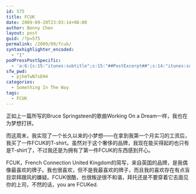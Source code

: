 ```yaml
---
id: 575
title: FCUK
date: 2009-09-20T23:03:14+08:00
author: Benny Chen
layout: post
guid: /?p=575
permalink: /2009/09/fcuk/
syntaxhighlighter_encoded:
  - "1"
podPressPostSpecific:
  - 'a:6:{s:15:"itunes:subtitle";s:15:"##PostExcerpt##";s:14:"itunes:summary";s:15:"##PostExcerpt##";s:15:"itunes:keywords";s:17:"##WordPressCats##";s:13:"itunes:author";s:10:"##Global##";s:15:"itunes:explicit";s:7:"Default";s:12:"itunes:block";s:7:"Default";}'
sfw_pwd:
  - pjhmTwN7sEH4
categories:
  - Something In The Way
tags:
  - FCUK
---
```

正如上一篇所写的Bruce Springsteen的歌曲Working On a Dream一样，我也在为梦想打拼。

而这周末，我实现了一个长久以来的小梦想——在拿到我第一个月实习的工资后，我买了一件FCUK的T-shirt。虽然对于这个奢侈的品牌，我现在能买得起的也只有是T-shirt了，不过我还是为拥有了第一件FCUK的东西感到开心。

FCUK，French Connection United Kingdom的简写，来自英国的品牌，是我偶像最喜欢的牌子。我也很喜欢，但不是我最喜欢的牌子，而且我的喜欢存在有点盲目崇拜跟风的嫌疑。FCUK很酷，也很叛逆很不和谐，拜托还是不要穿着它去面见你的上司，不然的话，you are FCUKed.